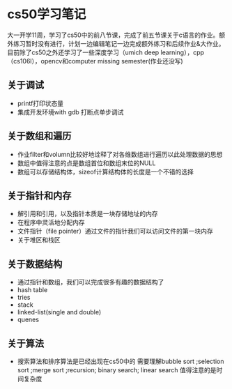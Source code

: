 # cs50学习笔记
大一开学11周，学习了cs50中的前八节课，完成了前五节课关于c语言的作业。额外练习暂时没有进行，计划一边编辑笔记一边完成额外练习和后续作业&大作业。目前除了cs50之外还学习了一些深度学习（umich deep learning），cpp（cs106l），opencv和computer missing semester(作业还没写)

## 关于调试
- printf打印状态量
- 集成开发环境with gdb 打断点单步调试
## 关于数组和遍历
- 作业filter和volumn比较好地诠释了对各维数组进行遍历以此处理数据的思想
- 数组中值得注意的点是数组首位和数组末位的NULL
- 数组可以存储结构体，sizeof计算结构体的长度是一个不错的选择
## 关于指针和内存
- 解引用和引用，以及指针本质是一块存储地址的内存
- 在程序中灵活地分配内存
- 文件指针（file pointer）通过文件的指针我们可以访问文件的第一块内存
- 关于堆区和栈区
## 关于数据结构
- 通过指针和数组，我们可以完成很多有趣的数据结构了
- hash table
- tries
- stack
- linked-list(single and double)
- quenes
## 关于算法
- 搜索算法和排序算法是已经出现在cs50中的
  需要理解bubble sort ;selection sort ;merge sort ;recursion; binary search; linear search
  值得注意的是时间复杂度
